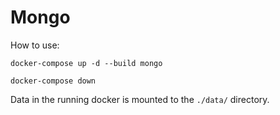 Mongo
=====

How to use:

    docker-compose up -d --build mongo
    
    docker-compose down

Data in the running docker is mounted to the `./data/` directory.
